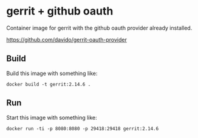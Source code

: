 gerrit + github oauth
=====================

Container image for gerrit with the github oauth provider already installed.

https://github.com/davido/gerrit-oauth-provider

Build
-----

Build this image with something like:
```
docker build -t gerrit:2.14.6 .
```

Run
---

Start this image with something like:
```
docker run -ti -p 8080:8080 -p 29418:29418 gerrit:2.14.6
```
